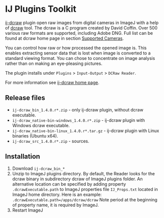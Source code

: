 IJ Plugins Toolkit
==================

[ij-dcraw](http://ij-plugins.sourceforge.net/plugins/dcraw/index.html) plugin open raw images from digital cameras in
ImageJ with a help of [dcraw](http://www.cybercom.net/~dcoffin/dcraw/) tool.
The dcraw is a C program created by David Coffin. Over 500 various raw formats are supported, including Adobe DNG.
Full list can be found at dcraw home page in section [Supported Cameras](http://www.cybercom.net/~dcoffin/dcraw/#cameras).

You can control how raw or how processed the opened image is.
This enables extracting sensor data that is lost when image is converted to a standard viewing format.
You can chose to concentrate on image analysis rather than on making an eye-pleasing pictures.

The plugin installs under `Plugins` > `Input-Output` > `DCRaw Reader`.

For more information see [ij-dcraw home page](http://ij-plugins.sourceforge.net/plugins/dcraw/index.html).


Release files
-------------

* `ij-dcraw_bin_1.4.0.r*.zip` - only ij-dcraw plugin, without dcraw executable.
* `ij-dcraw_native-bin-windows_1.4.0.r*.zip` - ij-dcraw plugin with Windows dcraw executable.
* `ij-dcraw_native-bin-linux_1.4.0.r*.tar.gz` - ij-dcraw plugin with Linux binaries (Ubuntu x64).
* `ij-dcraw_src_1.4.0.r*.zip` - sources.


Installation
------------

1. Download `ij-dcraw_bin_*`
2. Unzip to ImageJ plugins directory.
By default, the Reader looks for the dcraw binary in subdirectory dcraw of ImageJ plugins folder.
An alternative location can be specified by adding property `.dcrawExecutable.path` to
ImageJ properties file `IJ_Props.txt` located in ImageJ home directory. Here is an example:
`.dcrawExecutable.path=/apps/dcraw/dcraw`
Note period at the beginning of property name, it is required by ImageJ.
3. Restart ImageJ
